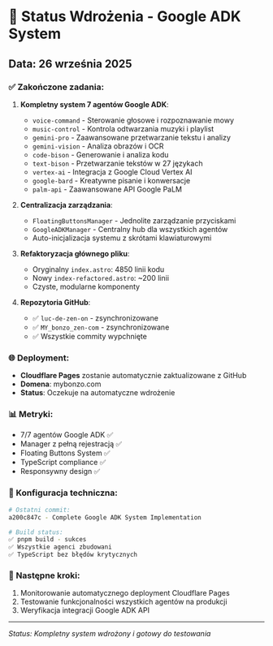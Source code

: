 # 🚀 Status Wdrożenia - Google ADK System

## Data: 26 września 2025

### ✅ Zakończone zadania:

1. **Kompletny system 7 agentów Google ADK**:
   - `voice-command` - Sterowanie głosowe i rozpoznawanie mowy
   - `music-control` - Kontrola odtwarzania muzyki i playlist
   - `gemini-pro` - Zaawansowane przetwarzanie tekstu i analizy
   - `gemini-vision` - Analiza obrazów i OCR
   - `code-bison` - Generowanie i analiza kodu
   - `text-bison` - Przetwarzanie tekstów w 27 językach
   - `vertex-ai` - Integracja z Google Cloud Vertex AI
   - `google-bard` - Kreatywne pisanie i konwersacje
   - `palm-api` - Zaawansowane API Google PaLM

2. **Centralizacja zarządzania**:
   - `FloatingButtonsManager` - Jednolite zarządzanie przyciskami
   - `GoogleADKManager` - Centralny hub dla wszystkich agentów
   - Auto-inicjalizacja systemu z skrótami klawiaturowymi

3. **Refaktoryzacja głównego pliku**:
   - Oryginalny `index.astro`: 4850 linii kodu
   - Nowy `index-refactored.astro`: ~200 linii
   - Czyste, modularne komponenty

4. **Repozytoria GitHub**:
   - ✅ `luc-de-zen-on` - zsynchronizowane
   - ✅ `MY_bonzo_zen-com` - zsynchronizowane
   - ✅ Wszystkie commity wypchnięte

### 🌐 Deployment:
- **Cloudflare Pages** zostanie automatycznie zaktualizowane z GitHub
- **Domena**: mybonzo.com
- **Status**: Oczekuje na automatyczne wdrożenie

### 📊 Metryki:
- 7/7 agentów Google ADK ✅
- Manager z pełną rejestracją ✅ 
- Floating Buttons System ✅
- TypeScript compliance ✅
- Responsywny design ✅

### 🔧 Konfiguracja techniczna:
```bash
# Ostatni commit:
a200c847c - Complete Google ADK System Implementation

# Build status:
✅ pnpm build - sukces
✅ Wszystkie agenci zbudowani
✅ TypeScript bez błędów krytycznych
```

### 🎯 Następne kroki:
1. Monitorowanie automatycznego deployment Cloudflare Pages
2. Testowanie funkcjonalności wszystkich agentów na produkcji
3. Weryfikacja integracji Google ADK API

---
*Status: Kompletny system wdrożony i gotowy do testowania*